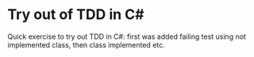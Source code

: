 # Try out of TDD in C#
Quick exercise to try out TDD in C#: first was added failing test using not implemented class, then class implemented etc.
